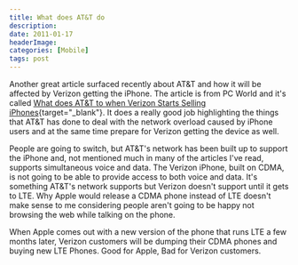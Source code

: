 ```yaml
---
title: What does AT&T do
description: 
date: 2011-01-17
headerImage: 
categories: [Mobile]
tags: post
---
```


Another great article surfaced recently about AT&T and how it will be affected by Verizon getting the iPhone. The article is from PC World and it's called [What does AT&T to when Verizon Starts Selling iPhones](https://www.pcworld.com/article/216835/what_does_atandt_do_when_verizon_starts_selling_iphones.html){target="_blank"}. It does a really good job highlighting the things that AT&T has done to deal with the network overload caused by iPhone users and at the same time prepare for Verizon getting the device as well.

People are going to switch, but AT&T's network has been built up to support the iPhone and, not mentioned much in many of the articles I've read, supports simultaneous voice and data. The Verizon iPhone, built on CDMA, is not going to be able to provide access to both voice and data. It's something AT&T's network supports but Verizon doesn't support until it gets to LTE. Why Apple would release a CDMA phone instead of LTE doesn't make sense to me considering people aren't going to be happy not browsing the web while talking on the phone.

When Apple comes out with a new version of the phone that runs LTE a few months later, Verizon customers will be dumping their CDMA phones and buying new LTE Phones. Good for Apple, Bad for Verizon customers.
